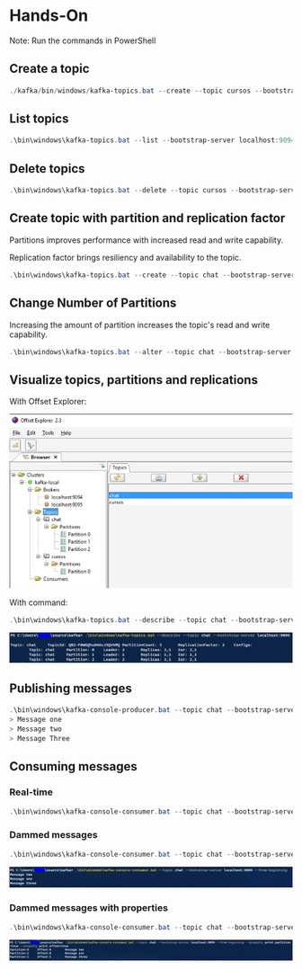 # Hands-On

Note: Run the commands in PowerShell

## Create a topic

``` powershell
./kafka/bin/windows/kafka-topics.bat --create --topic cursos --bootstrap-server localhost:9094
```

## List topics

``` powershell
.\bin\windows\kafka-topics.bat --list --bootstrap-server localhost:9094,localhost:9095
```

## Delete topics

``` powershell
.\bin\windows\kafka-topics.bat --delete --topic cursos --bootstrap-server localhost:9094
```

## Create topic with partition and replication factor

Partitions improves performance with increased read and write capability.

Replication factor brings resiliency and availability to the topic.

``` powershell
.\bin\windows\kafka-topics.bat --create --topic chat --bootstrap-server localhost:9094 --partitions 2 --replication-factor 2
```

## Change Number of Partitions

Increasing the amount of partition increases the topic's read and write capability.

``` powershell
.\bin\windows\kafka-topics.bat --alter --topic chat --bootstrap-server localhost:9094 --partitions 3
```

## Visualize topics, partitions and replications

With Offset Explorer:

![Visualize Kafka Cluster](./imgs/handson-visualize-cluster-offsetexplorer.PNG)

With command:

``` powershell
.\bin\windows\kafka-topics.bat --describe --topic chat --bootstrap-server localhost:9094
```

![Visualize](./imgs/handson-visualize-cluster-from-terminal.PNG)

## Publishing messages

``` powershell
.\bin\windows\kafka-console-producer.bat --topic chat --bootstrap-server localhost:9094 
> Message one
> Message two
> Message Three
```

## Consuming messages

### Real-time

``` powershell
.\bin\windows\kafka-console-consumer.bat --topic chat --bootstrap-server localhost:9094
```

### Dammed messages

``` powershell
.\bin\windows\kafka-console-consumer.bat --topic chat --bootstrap-server localhost:9094 --from-beginning
```

![Consuming](./imgs/handson-consuming-dammed-messages.PNG)

### Dammed messages with properties

``` powershell
.\bin\windows\kafka-console-consumer.bat --topic chat --bootstrap-server localhost:9094 --from-beginning --property print.partition=true --property print.offset=true
```

![Consuming](./imgs/handson-consuming-dammed-messages-wth-properties.PNG)

